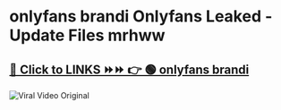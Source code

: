 
 # onlyfans brandi Onlyfans Leaked - Update Files mrhww

## <h2><a href="https://clipsfans.com/onlyfans_brandi&ref=git">🔗 Click to LINKS ⏩⏩ 👉 🟢 onlyfans brandi </a></h2>

<a href="https://clipsfans.com/onlyfans_brandi&ref=git" rel="nofollow" data-target="animated-image.originalLink"><img src="https://i.ibb.co.com/xMMVF88/686577567.gif" alt="Viral Video Original" style="max-width: 100%; display: inline-block;" data-target="animated-image.originalImage"></a>

